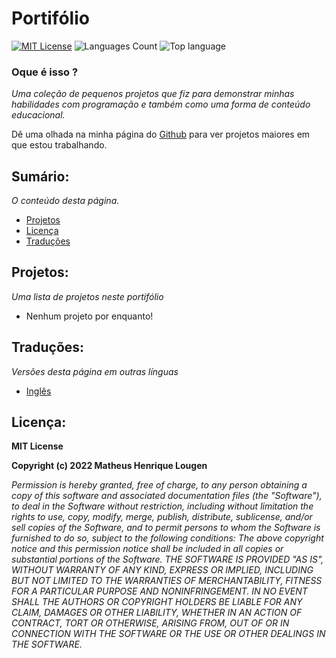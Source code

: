 # Portifólio

[![MIT License](https://img.shields.io/badge/License-MIT-green.svg)](https://choosealicense.com/licenses/mit/)
![Languages Count](https://img.shields.io/github/languages/count/theSystemFall/portfolio)
![Top language](https://img.shields.io/github/languages/top/theSystemFall/portfolio)

### Oque é isso ?
*Uma coleção de pequenos projetos que fiz para demonstrar minhas habilidades com programação e também como uma forma de conteúdo educacional.*

Dê uma olhada na minha página do [Github](https://github.com/theSystemFall) para ver projetos maiores em que estou trabalhando.

## Sumário:
*O conteúdo desta página.*
- [Projetos](#projetos)
- [Licença](#licença)
- [Traduções](#traduções)

## Projetos:
*Uma lista de projetos neste portifólio*
- Nenhum projeto por enquanto!

## Traduções:
*Versões desta página em outras línguas*
- [Inglês](https://github.com/theSystemFall/portfolio/blob/main/README.md)

## Licença:

**MIT License**

**Copyright (c) 2022 Matheus Henrique Lougen**

*Permission is hereby granted, free of charge, to any person obtaining a copy of this software and associated documentation files (the "Software"), to deal in the Software without restriction, including without limitation the rights to use, copy, modify, merge, publish, distribute, sublicense, and/or sell copies of the Software, and to permit persons to whom the Software is furnished to do so, subject to the following conditions: The above copyright notice and this permission notice shall be included in all copies or substantial portions of the Software. THE SOFTWARE IS PROVIDED "AS IS", WITHOUT WARRANTY OF ANY KIND, EXPRESS OR IMPLIED, INCLUDING BUT NOT LIMITED TO THE WARRANTIES OF MERCHANTABILITY, FITNESS FOR A PARTICULAR PURPOSE AND NONINFRINGEMENT. IN NO EVENT SHALL THE AUTHORS OR COPYRIGHT HOLDERS BE LIABLE FOR ANY CLAIM, DAMAGES OR OTHER LIABILITY, WHETHER IN AN ACTION OF CONTRACT, TORT OR OTHERWISE, ARISING FROM, OUT OF OR IN CONNECTION WITH THE SOFTWARE OR THE USE OR OTHER DEALINGS IN THE SOFTWARE.*
